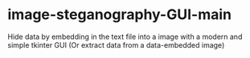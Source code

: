 # image-steganography-GUI-main
Hide data by embedding in the text file into a image with a modern and simple tkinter GUI (Or extract data from a data-embedded image)

